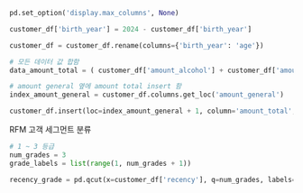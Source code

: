 
```python title:컬럼개수_제한_해제
pd.set_option('display.max_columns', None)
```

```python title:convert_birthYear_and_rename
customer_df['birth_year'] = 2024 - customer_df['birth_year']

customer_df = customer_df.rename(columns={'birth_year': 'age'})
```

```python
# 모든 데이터 값 합함
data_amount_total = ( customer_df['amount_alcohol'] + customer_df['amount_fruit'] + customer_df['amount_meat'] + customer_df['amount_fish'] + ...)

# amount general 옆에 amount total insert 함
index_amount_general = customer_df.columns.get_loc('amount_general')

customer_df.insert(loc=index_amount_general + 1, column='amount_total', value=data_amount_total, )
```

RFM 고객 세그먼트 분류
```python
# 1 ~ 3 등급
num_grades = 3
grade_labels = list(range(1, num_grades + 1))

recency_grade = pd.qcut(x=customer_df['recency'], q=num_grades, labels=grade_labels[::-1])


```